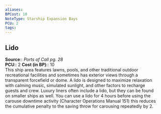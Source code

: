 ```yaml
---
aliases: 
BPCost: 10
NoteType: Starship Expansion Bays
PCU: 2
tags: 
---
```


## Lido

**Source**:: _Ports of Call pg. 28_  
**PCU**:: 2
**Cost (in BP)**:: 10  
This ship area features lawns, pools, and other traditional outdoor recreational facilities and sometimes has exterior views through a transparent forcefield or dome. A lido is designed to maximize relaxation with calming music, simulated sunlight, and other factors to recharge guests and crew. Luxury liners often include a lido, but they can be found on smaller ships as well. You can use a lido for 4 hours before using the carouse downtime activity (Character Operations Manual 151)
this reduces the cumulative penalty to the saving throw for carousing repeatedly by 2.
